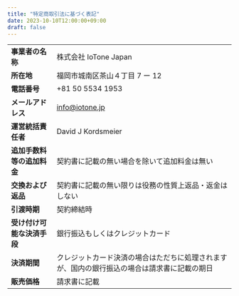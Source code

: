 ```yaml
---
title: "特定商取引法に基づく表記"
date: 2023-10-10T12:00:00+09:00
draft: false
---
```


|      |      |
| ------------- | ------------- |
| **事業者の名称** | 株式会社 IoTone Japan |
| **所在地** | 福岡市城南区茶山４丁目 7 ー 12 |
| **電話番号** | +81 50 5534 1953 |
| **メールアドレス** | info@iotone.jp |
| **運営統括責任者** | David J Kordsmeier |
| **追加手数料等の追加料金** | 契約書に記載の無い場合を除いて追加料金は無い |
| **交換および返品** | 契約書に記載の無い限りは役務の性質上返品・返金はしない |
| **引渡時期** | 契約締結時 |
| **受け付け可能な決済手段** | 銀行振込もしくはクレジットカード |
| **決済期間** | クレジットカード決済の場合はただちに処理されますが、国内の銀行振込の場合は請求書に記載の期日 |
| **販売価格** | 請求書に記載 |
